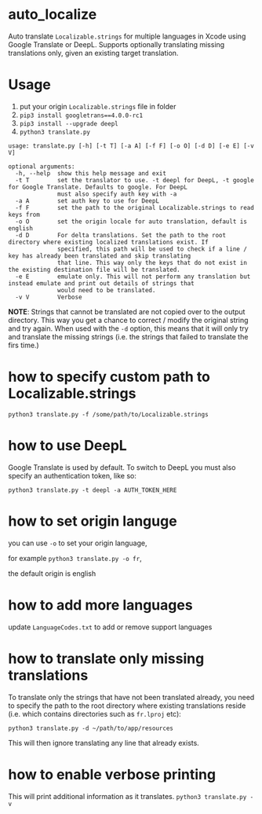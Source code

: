 # auto_localize
Auto translate `Localizable.strings` for multiple languages in Xcode using Google Translate or DeepL. Supports optionally translating missing translations only, given an existing target translation.

# Usage
1. put your origin `Localizable.strings` file in folder
2. `pip3 install googletrans==4.0.0-rc1`
3. `pip3 install --upgrade deepl`
4. `python3 translate.py`
```
usage: translate.py [-h] [-t T] [-a A] [-f F] [-o O] [-d D] [-e E] [-v V]

optional arguments:
  -h, --help  show this help message and exit
  -t T        set the translator to use. -t deepl for DeepL, -t google for Google Translate. Defaults to google. For DeepL
              must also specify auth key with -a
  -a A        set auth key to use for DeepL
  -f F        set the path to the original Localizable.strings to read keys from
  -o O        set the origin locale for auto translation, default is english
  -d D        For delta translations. Set the path to the root directory where existing localized translations exist. If
              specified, this path will be used to check if a line / key has already been translated and skip translating
              that line. This way only the keys that do not exist in the existing destination file will be translated.
  -e E        emulate only. This will not perform any translation but instead emulate and print out details of strings that
              would need to be translated.
  -v V        Verbose
```

**NOTE**: Strings that cannot be translated are not copied over to the output directory. This way you
get a chance to correct / modify the original string and try again. When used with the `-d` option, this means that 
it will only try and translate the missing strings (i.e. the strings that failed to translate the firs time.)

# how to specify custom path to Localizable.strings
`python3 translate.py -f /some/path/to/Localizable.strings`

# how to use DeepL
Google Translate is used by default. To switch to DeepL you must also specify an authentication token, like so:

`python3 translate.py -t deepl -a AUTH_TOKEN_HERE`

# how to set origin languge
you can use `-o` to set your origin language,

for example `python3 translate.py -o fr`,

the default origin is english

# how to add more languages
update `LanguageCodes.txt` to add or remove support languages

# how to translate only missing translations
To translate only the strings that have not been translated already, you need to specify the path to the root directory where existing translations reside (i.e. which contains directories such as `fr.lproj` etc):

`python3 translate.py -d ~/path/to/app/resources`

This will then ignore translating any line that already exists. 

# how to enable verbose printing
This will print additional information as it translates.
`python3 translate.py -v`

